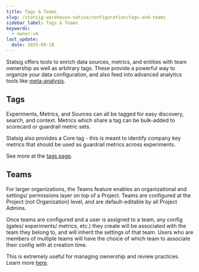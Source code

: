 ```yaml
---
title: Tags & Teams
slug: /statsig-warehouse-native/configuration/tags-and-teams
sidebar_label: Tags & Teams
keywords:
  - owner:vm
last_update:
  date: 2025-09-18
---
```


Statsig offers tools to enrich data sources, metrics, and entities with team ownership as well as arbitrary tags. These provide a powerful way to organize your data configuration, and also feed into advanced analytics tools like [meta-analysis](/experiments/meta-analysis.md).

## Tags

Experiments, Metrics, and Sources can all be tagged for easy discovery, search, and context. Metrics which share a tag can be bulk-added to scorecard or guardrail metric sets.

Statsig also provides a Core tag - this is meant to identify company key metrics that should be used as guardrail metrics across experiments.

See more at the [tags page](/metrics/create-metric-tags).

## Teams

For larger organizations, the Teams feature enables an organizational and settings/ permissions layer on top of a Project. Teams are configured at the Project (not Organization) level, and are default-editable by all Project Admins.

Once teams are configured and a user is assigned to a team, any config (gates/ experiments/ metrics, etc.) they create will be associated with the team they belong to, and will inherit the settings of that team. Users who are members of multiple teams will have the choice of which team to associate their config with at creation time.

This is extremely useful for managing ownership and review practices. Learn more [here](/access-management/teams).

